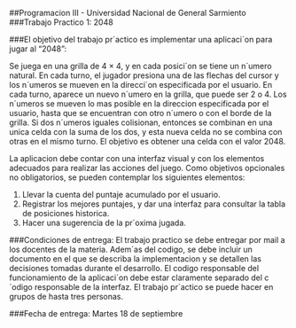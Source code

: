 ##Programacion III - Universidad Nacional de General Sarmiento
###Trabajo Practico 1: 2048

###El objetivo del trabajo pr´actico es implementar una aplicaci´on para jugar al “2048”:

Se juega en una grilla de 4 × 4, y en cada posici´on se tiene un n´umero natural. En cada turno, el jugador presiona una de las flechas del cursor y los n´umeros se mueven en la direcci´on especificada por el usuario. En cada turno, aparece un nuevo n´umero en la grilla, que puede ser 2 o 4. Los n´umeros se mueven lo mas posible en la direccion especificada por el usuario, hasta que se encuentran con
otro n´umero o con el borde de la grilla. Si dos n´umeros iguales colisionan, entonces se combinan en una unica celda con la suma de los dos, y esta nueva celda no se combina con otras en el mismo turno. El objetivo es obtener una celda con el valor 2048.

La aplicacion debe contar con una interfaz visual y con los elementos adecuados para realizar las acciones del juego. Como objetivos opcionales no obligatorios, se pueden contemplar los siguientes elementos:

1. Llevar la cuenta del puntaje acumulado por el usuario.
2. Registrar los mejores puntajes, y dar una interfaz para consultar la tabla de posiciones
   historica.
3. Hacer una sugerencia de la pr´oxima jugada.

###Condiciones de entrega:
El trabajo practico se debe entregar por mail a los docentes de la materia. Adem´as del codigo, se debe incluir un documento en el que se describa la implementacion y se detallen las decisiones tomadas durante el desarrollo. El codigo responsable del funcionamiento de la aplicaci´on debe estar claramente separado del c´odigo responsable de la interfaz. El trabajo pr´actico se puede hacer en grupos de hasta tres personas.

###Fecha de entrega: Martes 18 de septiembre
